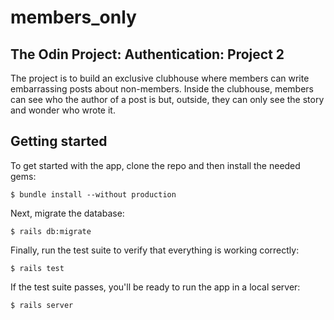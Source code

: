 # members_only

## The Odin Project: Authentication: Project 2

The project is to build an exclusive clubhouse where members can write
embarrassing posts about non-members. Inside the clubhouse, members can see who
the author of a post is but, outside, they can only see the story and wonder
who wrote it.

## Getting started

To get started with the app, clone the repo and then install the needed gems:
```
$ bundle install --without production
```

Next, migrate the database:
```
$ rails db:migrate
```

Finally, run the test suite to verify that everything is working correctly:
```
$ rails test
```

If the test suite passes, you'll be ready to run the app in a local server:
```
$ rails server
```
